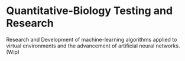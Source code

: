 # Quantitative-Biology Testing and Research
Research and Development of machine-learning algorithms applied
to virtual environments and the advancement of artificial neural networks.
(Wip)
